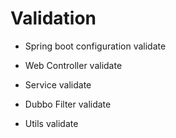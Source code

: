 # Validation

* Spring boot configuration validate

* Web Controller validate

* Service validate

* Dubbo Filter validate

* Utils validate
